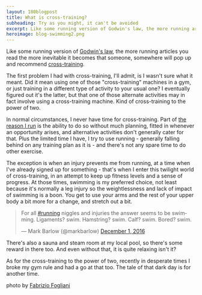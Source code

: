 ```yaml
---
layout: 180blogpost
title: What is cross-training?
subheading: Try as you might, it can't be avoided
excerpt: Like some running version of Godwin's law, the more running articles you read the more inevitable it becomes that someone, somewhere will pop up and recommend cross-training
heroimage: blog-swimming2.png
---
```


<p>Like some running version of <a href="https://en.wikipedia.org/wiki/Godwin's_law">Godwin's law</a>, the more running articles you read the more inevitable it becomes that someone, somewhere will pop up and recommend <a href="http://www.runnersworld.com/tag/cross-training">cross-training</a>.</p>

<p>The first problem I had with cross-training, I'll admit, is I wasn't sure what it meant. Did it mean using one of those "cross-training" machines in a gym, or just training in a different type of activity to your usual one? I eventually figured out it's the latter, but that one of those alternate activities may in fact involve using a cross-training machine. Kind of cross-training to the power of two. </p>

<p>In normal circumstances, I never have time for cross-training. Part of <a href="{{ site.baseurl }}{% post_url 2017-1-18-why-I-started-running %}">the reason I run</a> is the ability to do so without much planning, fitted in whenever an opportunity arises, and alternative activities don't generally cater for that. Plus the limited time I have, I try to use running  - generally falling behind on any training plan as it is -  and there's not any spare time to do other exercise. </p>

<p>The exception is when an injury prevents me from running, at a time when I've already signed up for something - that's when I enter this twilight world of cross-training, in an attempt to keep up fitness levels and a sense of progress. At those times, swimming is my preferred choice, not least because it's normally a leg injury so the weightlessness and lack of impact of swimming is a boon. You get to use your arms and the rest of your upper body a bit more for a change, and stretch out a bit.</p>

<blockquote class="twitter-tweet tw-align-center" data-lang="en"><p lang="en" dir="ltr">For all <a href="https://twitter.com/hashtag/running?src=hash">#running</a> niggles and injuries the answer seems to be swimming. Ligaments? swim. Hamstring? swim. Calf? swim. Bored? swim.</p>&mdash; Mark Barlow (@markbarlow) <a href="https://twitter.com/markbarlow/status/804321638401658880">December 1, 2016</a></blockquote>
<script async src="//platform.twitter.com/widgets.js" charset="utf-8"></script>

<p>There's also a sauna and steam room at my local pool, so there's some reward in there too. And even without that, it is quite relaxing isn't it?</p>

<p>As for the cross-training to the power of two, recently in desperate times I broke my gym rule and had a go at that too. The tale of that dark day is for another time.</p>


<p class="photocredit text-muted"><i class="fa fa-creative-commons fa-fw"></i> photo by <a href="https://www.flickr.com/photos/ilfogliani/">Fabrizio Fogliani</a></p>

